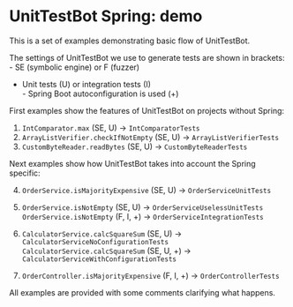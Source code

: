 # UnitTestBot Spring: demo

This is a set of examples demonstrating basic flow of UnitTestBot. 

The settings of UnitTestBot we use to generate tests are shown in brackets: 
    - SE (symbolic engine) or F (fuzzer) <br>
   - Unit tests (U) or integration tests (I) <br>
    - Spring Boot autoconfiguration is used (+) <br>

First examples show the features of UnitTestBot on projects without Spring:

1) `IntComparator.max` (SE, U) -> `IntComparatorTests`
2) `ArrayListVerifier.checkIfNotEmpty` (SE, U) -> `ArrayListVerifierTests`
3) `CustomByteReader.readBytes` (SE, U) -> `CustomByteReaderTests`

Next examples show how UnitTestBot takes into account the Spring specific:

4) `OrderService.isMajorityExpensive` (SE, U) -> `OrderServiceUnitTests`

5) `OrderService.isNotEmpty` (SE, U) -> `OrderServiceUselessUnitTests`
   `OrderService.isNotEmpty` (F, I, +) -> `OrderServiceIntegrationTests`

6) `CalculatorService.calcSquareSum` (SE, U) -> `CalculatorServiceNoConfigurationTests`
   `CalculatorService.calcSquareSum` (SE, U, +) -> `CalculatorServiceWithConfigurationTests`

7) `OrderController.isMajorityExpensive` (F, I, +) -> `OrderControllerTests`


All examples are provided with some comments clarifying what happens.
